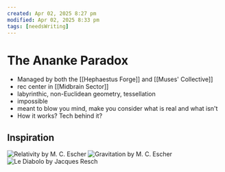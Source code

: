```yaml
---
created: Apr 02, 2025 8:27 pm
modified: Apr 02, 2025 8:33 pm
tags: [needsWriting]
---
```


# The Ananke Paradox

- Managed by both the [[Hephaestus Forge]] and [[Muses' Collective]]
- rec center in [[Midbrain Sector]]
- labyrinthic, non-Euclidean geometry, tessellation
- impossible
- meant to blow you mind, make you consider what is real and what isn't
- How it works? Tech behind it?

## Inspiration

![Relativity by M. C. Escher](https://upload.wikimedia.org/wikipedia/en/a/a3/Escher%27s_Relativity.jpg)
![Gravitation by M. C. Escher](https://upload.wikimedia.org/wikipedia/commons/thumb/3/33/Universiteit_Twente_Mesa_Plus_Escher_Object.jpg/1024px-Universiteit_Twente_Mesa_Plus_Escher_Object.jpg)
![Le Diabolo by Jacques Resch](https://naiadseye.wordpress.com/wp-content/uploads/2014/10/le-diabolo.jpg)
